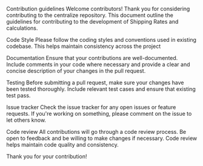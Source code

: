 Contribution guidelines
Welcome contributors!
Thank you for considering contributing to the centralize repository. This document outline the guidelines for contributing to the development of Shipping Rates and calculations.

Code Style 
Please follow the coding styles and conventions used in existing codebase. This helps maintain consistency across the project

Documentation
Ensure that your contributions are well-documented. Include comments in your code where necessary and provide a clear and concise description of your changes in the pull request.

Testing 
Before submitting a pull request, make sure your changes have been tested thoroughly. Include relevant test cases and ensure that existing test pass.

Issue tracker
Check the issue tracker for any open issues or feature requests. If you're working on something, please comment on the issue to let others know.

Code review
All contributions will go through a code review process. Be open to feedback and be willing to make changes if necessary. Code review helps maintain code quality and consistency.

Thank you for your contribution!
